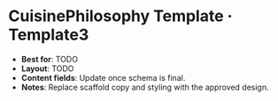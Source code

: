 # CuisinePhilosophy Template · Template3

- **Best for**: TODO
- **Layout**: TODO
- **Content fields**: Update once schema is final.
- **Notes**: Replace scaffold copy and styling with the approved design.
